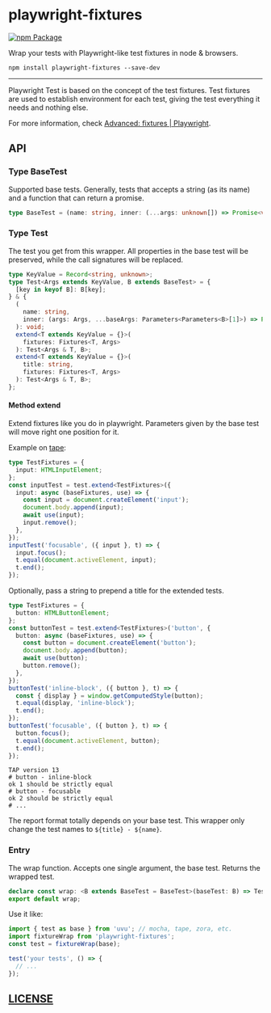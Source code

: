 # playwright-fixtures

[![npm Package](https://img.shields.io/npm/v/playwright-fixtures?logo=npm "playwright-fixtures")](https://www.npmjs.com/package/playwright-fixtures)

Wrap your tests with Playwright-like test fixtures in node & browsers.

```shell
npm install playwright-fixtures --save-dev
```

---

Playwright Test is based on the concept of the test fixtures. Test fixtures are used to establish environment for each test, giving the test everything it needs and nothing else.

For more information, check [Advanced: fixtures | Playwright][playwright-docs-test-fixtures].

[playwright-docs-test-fixtures]: https://playwright.dev/docs/test-fixtures/

## API

### Type BaseTest

Supported base tests. Generally, tests that accepts a string (as its name) and a function that can return a promise.

```ts
type BaseTest = (name: string, inner: (...args: unknown[]) => Promise<void> | void) => unknown;
```

### Type Test

The test you get from this wrapper. All properties in the base test will be preserved, while the call signatures will be replaced.

```ts
type KeyValue = Record<string, unknown>;
type Test<Args extends KeyValue, B extends BaseTest> = {
  [key in keyof B]: B[key];
} & {
  (
    name: string,
    inner: (args: Args, ...baseArgs: Parameters<Parameters<B>[1]>) => Promise<void> | void,
  ): void;
  extend<T extends KeyValue = {}>(
    fixtures: Fixtures<T, Args>
  ): Test<Args & T, B>;
  extend<T extends KeyValue = {}>(
    title: string,
    fixtures: Fixtures<T, Args>
  ): Test<Args & T, B>;
};
```

#### Method extend

Extend fixtures like you do in playwright. Parameters given by the base test will move right one position for it.

Example on [tape](https://github.com/substack/tape):

```ts
type TestFixtures = {
  input: HTMLInputElement;
};
const inputTest = test.extend<TestFixtures>({
  input: async (baseFixtures, use) => {
    const input = document.createElement('input');
    document.body.append(input);
    await use(input);
    input.remove();
  },
});
inputTest('focusable', ({ input }, t) => {
  input.focus();
  t.equal(document.activeElement, input);
  t.end();
});
```

Optionally, pass a string to prepend a title for the extended tests.

```ts
type TestFixtures = {
  button: HTMLButtonElement;
};
const buttonTest = test.extend<TestFixtures>('button', {
  button: async (baseFixtures, use) => {
    const button = document.createElement('button');
    document.body.append(button);
    await use(button);
    button.remove();
  },
});
buttonTest('inline-block', ({ button }, t) => {
  const { display } = window.getComputedStyle(button);
  t.equal(display, 'inline-block');
  t.end();
});
buttonTest('focusable', ({ button }, t) => {
  button.focus();
  t.equal(document.activeElement, button);
  t.end();
});
```

```tap
TAP version 13
# button - inline-block
ok 1 should be strictly equal
# button - focusable
ok 2 should be strictly equal
# ...
```

The report format totally depends on your base test. This wrapper only change the test names to `${title} - ${name}`.

### Entry

The wrap function. Accepts one single argument, the base test. Returns the wrapped test.

```ts
declare const wrap: <B extends BaseTest = BaseTest>(baseTest: B) => Test<{}, B>;
export default wrap;
```

Use it like:

```ts
import { test as base } from 'uvu'; // mocha, tape, zora, etc.
import fixtureWrap from 'playwright-fixtures';
const test = fixtureWrap(base);

test('your tests', () => {
  // ...
});
```

## [LICENSE](LICENSE)
